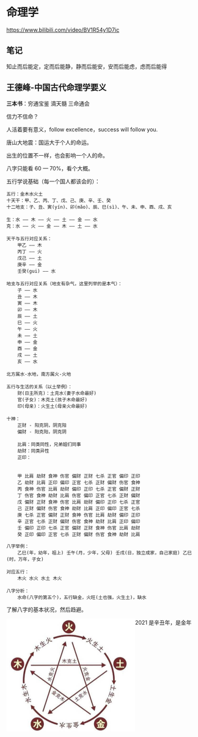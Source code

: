 # 命理学

https://www.bilibili.com/video/BV1R54y1D7ic

## 笔记

知止而后能定，定而后能静，静而后能安，安而后能虑，虑而后能得

## 王德峰-中国古代命理学要义

**三本书**：穷通宝鉴 滴天髓 三命通会

信力不信命？

人活着要有意义，follow excellence，success will follow you.

唐山大地震：国运大于个人的命运。

出生的位置不一样，也会影响一个人的命。

八字只能看 60 — 70%，看个大概。

五行学说基础（每一个国人都该会的）：

```
五行：金木水火土
十天干：甲、乙、丙、丁、戊、己、庚、辛、壬、癸
十二地支：子、丑、寅(yín)、卯(mǎo)、辰、巳(sì)、午、未、申、酉、戌、亥

生：水 —— 木 —— 火 —— 土 —— 金 —— 水 
克：水 —— 火 —— 金 —— 木 —— 土 —— 水

天干与五行对应关系：
    甲乙 —— 木
    丙丁 —— 火
    戊己 —— 土
    庚辛 —— 金
    壬癸(gui) —— 水
    
地支与五行对应关系（地支有杂气，这里列举的是本气）：
	子 —— 水
	丑 —— 木
	寅 —— 木
	卯 —— 木
	辰 —— 土
	巳 —— 火
	午 —— 火
	未 —— 土
	申 —— 金
	酉 —— 金
	戌 —— 土
	亥 —— 水

北方属水-水地，南方属火-火地

五行与生活的关系（以土举例）：
	财(日主所克)：土克水(妻子水命最好)
	官(子女)：木克土(孩子木命最好)
	印(母亲)：火生土(母亲火命最好)
	
十神：
	正财 - 阳克阴，阴克阳
	偏财 - 阳克阳，阴克阴
	
	比肩：同类同性，兄弟姐们同事
	劫财：同类异性
	正印：
	
	
	甲 比肩 劫财 食神 伤官 偏财 正财 七杀 正官 偏印 正印
    乙 劫财 比肩 正印 偏印 正官 七杀 正财 偏财 伤官 食神
    丙 食神 伤官 比肩 劫财 偏印 正印 七杀 正官 偏财 正财
    丁 伤官 食神 劫财 比肩 伤官 偏印 正官 七杀 正财 偏财
    戊 偏财 正财 食神 伤官 比肩 劫财 偏印 正印 七杀 正官
    己 正财 偏财 伤官 食神 劫财 比肩 正印 偏印 正官 七杀
    庚 七杀 正官 偏财 正财 食神 伤官 比肩 劫财 偏印 正印
    辛 正官 七杀 正财 偏财 伤官 食神 劫财 比肩 正印 偏印
    壬 偏印 正印 七杀 正官 偏财 正财 食神 伤官 比肩 劫财
    癸 正印 偏印 正官 七杀 正财 偏财 伤官 食神 劫财 比肩
```

```
八字举例：
	乙巳(年，幼年，祖上) 壬午(月，少年，父母) 壬戌(日，独立成家，自己家庭) 乙巳(时，万年，子女)
	
对应五行：
	木火 水火 水土 木火
	
八字分析：
	水命(八字的第五个)，五行缺金，火旺(土也强，火生土)，缺水
```

了解八字的基本状况，然后趋避。

<img align="left" src="assets/image-20210112213407353.png" alt="image-20210112213407353" style="zoom:50%;" />

2021 是辛丑年，是金年

